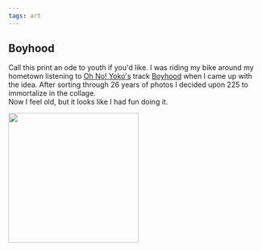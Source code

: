 ```yaml
---
tags: art
---
```


<article>
<h1>Boyhood</h1>
<section>
<p>Call this print an ode to youth if you'd like. I was riding my bike around my hometown listening to <a href="http://ohnoyoko.com">Oh No! Yoko's</a> track <a href="http://ohnoyoko.bandcamp.com/track/boyhood">Boyhood</a> when I came up with the idea. After sorting through 26 years of photos I decided upon 225 to immortalize in the collage.<br/>Now I feel old, but it looks like I had fun doing it.</p>
</section>
<aside><a href="{{ site.url }}/images/Boyhood.jpg" class="fancybox" title="Boyhood"><img src="{{ site.url }}/images/Boyhood-thumb.jpg" width="258" height="258"></a></aside>
</article>
<div class="clear"></div>
